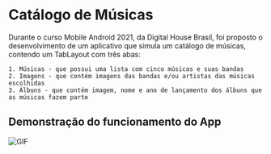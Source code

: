 # Catálogo de Músicas

Durante o curso Mobile Android 2021, da Digital House Brasil, foi proposto o desenvolvimento de um aplicativo que simula um catálogo de músicas, contendo um TabLayout com três abas:

    1. Músicas - que possui uma lista com cinco músicas e suas bandas
    2. Imagens - que contém imagens das bandas e/ou artistas das músicas escolhidas
    3. Álbuns - que contém imagem, nome e ano de lançamento dos álbuns que as músicas fazem parte


## Demonstração do funcionamento do App
 
 ![GIF](https://github.com/pedro-scott/music_catalog/blob/main/gif_music_catalog.gif)
